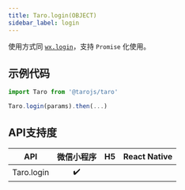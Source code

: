```yaml
---
title: Taro.login(OBJECT)
sidebar_label: login
---
```



使用方式同 [`wx.login`](https://developers.weixin.qq.com/miniprogram/dev/api/wx.login.html)，支持 `Promise` 化使用。

## 示例代码

```jsx
import Taro from '@tarojs/taro'

Taro.login(params).then(...)
```



## API支持度


| API | 微信小程序 | H5 | React Native |
| :-: | :-: | :-: | :-: |
| Taro.login | ✔️ |  |  |

